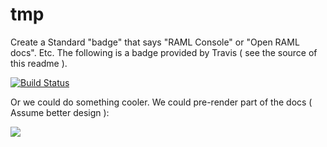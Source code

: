 tmp
===

Create a Standard "badge" that says "RAML Console" or "Open RAML docs". Etc. The following is a badge provided by Travis ( see the source of this readme ).


[![Build Status](https://travis-ci.org/baconjs/bacon.js.svg?branch=master)](https://travis-ci.org/baconjs/bacon.js)

Or we could do something cooler. We could pre-render part of the docs ( Assume better design ):

<a href="http://api-portal.anypoint.mulesoft.com/twitter/api/twitter-rest-api">
  <img src="https://dl.dropboxusercontent.com/u/497895/mulesoft/raml/powered-by-raml-mock.png"/>
</a>



